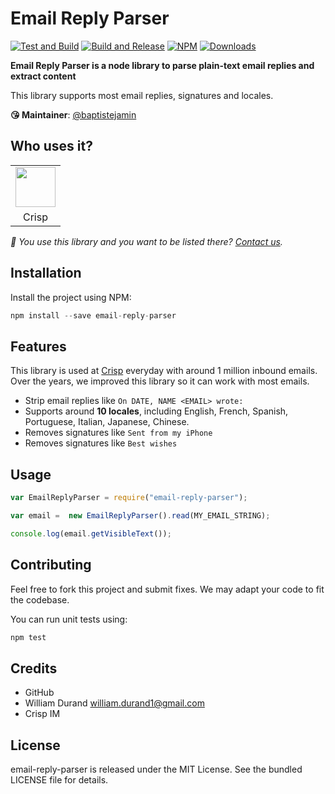 # Email Reply Parser

[![Test and Build](https://github.com/crisp-oss/email-reply-parser/workflows/Test%20and%20Build/badge.svg?branch=master)](https://github.com/crisp-oss/email-reply-parser/actions?query=workflow%3A%22Test+and+Build%22) [![Build and Release](https://github.com/crisp-oss/email-reply-parser/workflows/Build%20and%20Release/badge.svg)](https://github.com/crisp-oss/email-reply-parser/actions?query=workflow%3A%22Build+and+Release%22) [![NPM](https://img.shields.io/npm/v/email-reply-parser.svg)](https://www.npmjs.com/package/email-reply-parser) [![Downloads](https://img.shields.io/npm/dt/email-reply-parser.svg)](https://www.npmjs.com/package/email-reply-parser)

**Email Reply Parser is a node library to parse plain-text email replies and extract content**

This library supports most email replies, signatures and locales.

**😘 Maintainer**: [@baptistejamin](https://github.com/baptistejamin)

## Who uses it?

<table>
<tr>
<td align="center"><a href="https://crisp.chat/"><img src="https://crisp.chat/favicons/favicon-256x256.png" height="64" /></a></td>
</tr>
<tr>
<td align="center">Crisp</td>
</tr>
</table>

_👋 You use this library and you want to be listed there? [Contact us](https://crisp.chat/)._

## Installation

Install the project using NPM:

``` javascript
npm install --save email-reply-parser
```

## Features

This library is used at [Crisp](https://crisp.chat/) everyday with around 1 million inbound emails. Over the years, we improved this library so it can work with most emails.

- Strip email replies like `On DATE, NAME <EMAIL> wrote:`
- Supports around **10 locales**, including English, French, Spanish, Portuguese, Italian, Japanese, Chinese.
- Removes signatures like `Sent from my iPhone`
- Removes signatures like `Best wishes`

## Usage

``` javascript
var EmailReplyParser = require("email-reply-parser");

var email =  new EmailReplyParser().read(MY_EMAIL_STRING);

console.log(email.getVisibleText());
```

## Contributing

Feel free to fork this project and submit fixes. We may adapt your code to fit the codebase.

You can run unit tests using:

``` javascript
npm test
```

## Credits

* GitHub
* William Durand <william.durand1@gmail.com>
* Crisp IM

## License

email-reply-parser is released under the MIT License. See the bundled LICENSE file for details.

